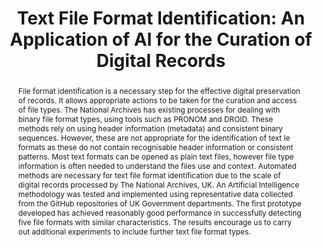 ---
abstract: 'File format identification is a necessary step for the effective digital
  preservation of records. It allows appropriate actions to be taken for the curation
  and access of file types. The National Archives has existing processes

  for dealing with binary file format types, using tools such as PRONOM and DROID.
  These methods rely on using header information (metadata) and consistent binary

  sequences. However, these are not appropriate for the identification of text le
  formats as these do not contain recognisable header information or consistent patterns.
  Most text formats can be opened as plain text files, however

  file type information is often needed to understand the files use and context. Automated
  methods are necessary for text file format identification due to the scale of digital
  records processed by The National Archives, UK. An Artificial Intelligence methodology
  was tested and implemented using representative data collected from the GitHub repositories
  of UK Government departments. The

  first prototype developed has achieved reasonably good performance in successfully
  detecting five file formats with similar characteristics. The  results encourage
  us to carry out additional experiments to include further text file format types.

  '
creators:
- Santhilata Kuppili Venkata
- Paul Young
- Alex (The National Archives Green
date: null
document_url: https://services.phaidra.univie.ac.at/api/object/o:1424885/download
grand_parent: iPRES
institutions:
- The National Archives
- UK)
keywords:
- text file formats
- supervised learning
- digital preservation
landing_page_url: https://phaidra.univie.ac.at/o:1424885
language: eng
layout: publication
license: CC BY 4.0 International
notes_url: null
parent: iPRES 2021
publication_type: paper
size: 249774
slides_url: null
source_name: iPRES
stream_url: null
title: 'Text File Format Identification: An Application of AI for the Curation of
  Digital Records'
year: 2021
---